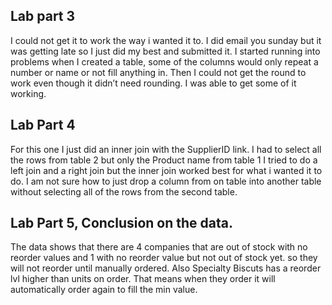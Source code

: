 ## Lab part 3
I could not get it to work the way i wanted it to. I did email you sunday but it was getting late so I just did my best and submitted it.
I started running into problems when I created a table, some of the columns would only repeat a number or name or not fill anything in. Then I could not get the round to work even though it didn’t need rounding. I was able to get some of it working. 

## Lab Part 4
For this one I just did an inner join with the SupplierID link. I had to select all the rows from table 2 but only the Product name from table 1
I tried to do a left join and a right join but the inner join worked best for what i wanted it to do. I am not sure how to just drop a column from on table 
into another table without selecting all of the rows from the second table. 
## Lab Part 5, Conclusion on the data. 
The data shows that there are 4 companies that are out of stock with no reorder values and 1 with no reorder value but not out of stock yet. so they will not reorder until manually ordered. Also Specialty Biscuts has a reorder lvl higher than units on order. That means when they order it will automatically order again to fill the min value. 
